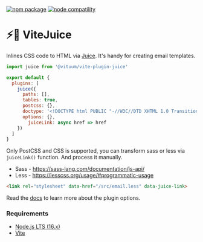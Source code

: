 <a href="https://npmjs.com/package/@vituum/vite-plugin-juice"><img src="https://img.shields.io/npm/v/@vituum/vite-plugin-juice.svg" alt="npm package"></a>
<a href="https://nodejs.org/en/about/releases/"><img src="https://img.shields.io/node/v/@vituum/vite-plugin-juice.svg" alt="node compatility"></a>

# ⚡️🧃 ViteJuice

Inlines CSS code to HTML via [Juice](https://github.com/Automattic/juice). It's handy for creating email templates.

```js
import juice from '@vituum/vite-plugin-juice'

export default {
  plugins: [
    juice({ 
      paths: [],
      tables: true,
      postcss: {},
      doctype: '<!DOCTYPE html PUBLIC "-//W3C//DTD XHTML 1.0 Transitional//EN" "http://www.w3.org/TR/xhtml1/DTD/xhtml1-transitional.dtd">',
      options: {},
        juiceLink: async href => href
    })
  ]
}
```

Only PostCSS and CSS is supported, you can transform sass or less via `juiceLink()` function. And process it manually.

* Sass - https://sass-lang.com/documentation/js-api/
* Less - https://lesscss.org/usage/#programmatic-usage

```html
<link rel="stylesheet" data-href="/src/email.less" data-juice-link>
```

Read the [docs](https://vituum.dev/plugins/juice.html) to learn more about the plugin options.

### Requirements

- [Node.js LTS (16.x)](https://nodejs.org/en/download/)
- [Vite](https://vitejs.dev/)
